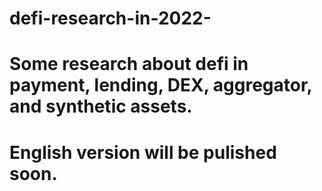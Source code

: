 # defi-research-in-2022-

# Some research about defi in payment, lending, DEX, aggregator, and synthetic assets.
# English version will be pulished soon.
